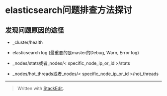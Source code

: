 # elasticsearch问题排查方法探讨

## 发现问题原因的途径

*	_cluster/health

*	elasticsearch log (最重要的是master的Debug, Warn, Error log)

*	_nodes/stats或者_nodes/< specific_node_ip_or_id >/stats

*	_nodes/hot_threads或者_nodes/< specific_node_ip_or_id >/hot_threads

---
> Written with [StackEdit](https://stackedit.io/).